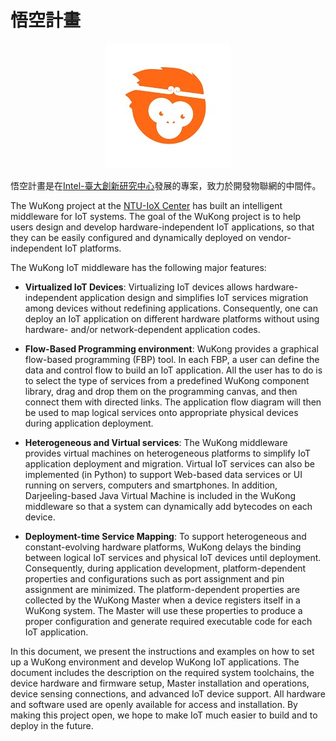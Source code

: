 悟空計畫
===

<center><img src="assets/logo.jpg"></center>

悟空計畫是在[Intel-臺大創新研究中心](http://ccc.ntu.edu.tw)發展的專案，致力於開發物聯網的中間件。

The WuKong project at the [NTU-IoX Center](http://ccc.ntu.edu.tw)  has built an intelligent middleware for IoT systems. The goal of the WuKong project is to help users design and develop hardware-independent IoT applications, so that they can be easily configured and dynamically deployed on vendor-independent IoT platforms. 

The WuKong IoT middleware has the following major features:
* **Virtualized IoT Devices**: Virtualizing IoT devices allows hardware-independent application design and simplifies IoT services migration among devices without redefining applications. Consequently, one can deploy an IoT application on different hardware platforms without using hardware- and/or network-dependent application codes.

- **Flow-Based Programming environment**: WuKong provides a graphical flow-based programming (FBP) tool. In each FBP, a user can define the data and control flow to build an IoT application.  All the user has to do is to select the type of services from a predefined WuKong component library, drag and drop them on the programming canvas, and then connect them with directed links. The application flow diagram will then be used to map logical services onto appropriate physical  devices during application deployment.

- **Heterogeneous and Virtual services**: The WuKong middleware provides virtual machines on heterogeneous platforms to simplify IoT application deployment and migration.  Virtual IoT services can also be implemented (in Python) to support Web-based data services or UI running on servers,  computers and smartphones. In addition, Darjeeling-based Java Virtual Machine is included in the WuKong middleware so that a system can dynamically add bytecodes on each device.

- **Deployment-time Service Mapping**: To support heterogeneous and constant-evolving hardware platforms, WuKong delays the binding between logical IoT services and physical IoT devices until deployment. Consequently, during application development, platform-dependent properties and configurations such as port assignment and pin assignment are minimized. The platform-dependent properties are collected by the WuKong Master when a device registers itself in a WuKong system. The Master will use these properties to produce a proper configuration and generate required executable code for each IoT application.

In this document, we present the instructions and examples on how to set up a WuKong environment and develop WuKong IoT applications. The document includes the description on the required system toolchains, the device hardware and firmware setup,  Master installation and operations, device sensing connections, and advanced IoT device support. All hardware and software used are openly available for access and installation. By making this project open, we hope to make IoT much easier to build and to deploy in the future.
